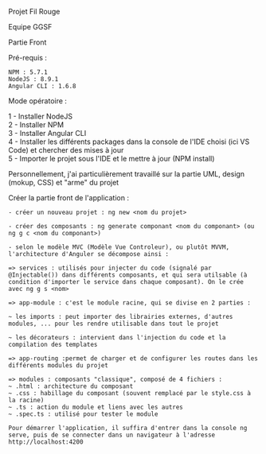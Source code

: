 Projet Fil Rouge

Equipe GGSF

Partie Front

Pré-requis :

    NPM : 5.7.1
    NodeJS : 8.9.1
    Angular CLI : 1.6.8

Mode opératoire :

1 - Installer NodeJS  
2 - Installer NPM  
3 - Installer Angular CLI  
4 - Installer les différents packages dans la console de l'IDE choisi (ici VS Code) et chercher des mises à jour  
5 - Importer le projet sous l'IDE et le mettre à jour (NPM install)

Personnellement, j'ai particulièrement travaillé sur la partie UML, design (mokup, CSS) et "arme" du projet

Créer la partie front de l'application :

    - créer un nouveau projet : ng new <nom du projet>

    - créer des composants : ng generate componant <nom du componant> (ou ng g c <nom du componant>)
    
    - selon le modèle MVC (Modèle Vue Controleur), ou plutôt MVVM, l'architecture d'Anguler se décompose ainsi :
    
    => services : utilisés pour injecter du code (signalé par @Injectable()) dans différents composants, et qui sera utilsable (à condition d'importer le service dans chaque composant). On le crée avec ng g s <nom>
    
    => app-module : c'est le module racine, qui se divise en 2 parties :
    
    ~ les imports : peut importer des librairies externes, d'autres modules, ... pour les rendre utilisable dans tout le projet
    
    ~ les décorateurs : intervient dans l'injection du code et la compilation des templates
    
    => app-routing :permet de charger et de configurer les routes dans les différents modules du projet
    
    => modules : composants "classique", composé de 4 fichiers :
    ~ .html : architecture du composant
    ~ .css : habillage du composant (souvent remplacé par le style.css à la racine)
    ~ .ts : action du module et liens avec les autres
    ~ .spec.ts : utilisé pour tester le module
    
    Pour démarrer l'application, il suffira d'entrer dans la console ng serve, puis de se connecter dans un navigateur à l'adresse http://localhost:4200



